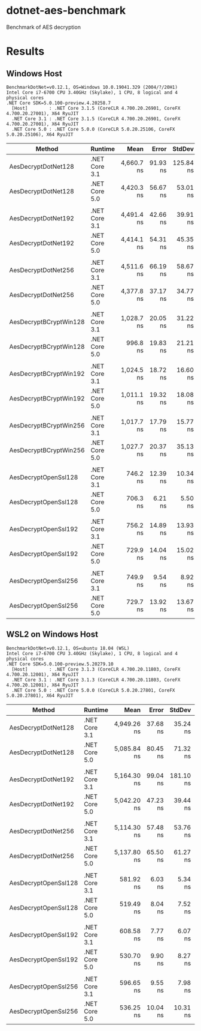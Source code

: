 # dotnet-aes-benchmark
Benchmark of AES decryption

# Results
## Windows Host
```
BenchmarkDotNet=v0.12.1, OS=Windows 10.0.19041.329 (2004/?/20H1)
Intel Core i7-6700 CPU 3.40GHz (Skylake), 1 CPU, 8 logical and 4 physical cores
.NET Core SDK=5.0.100-preview.4.20258.7
  [Host]        : .NET Core 3.1.5 (CoreCLR 4.700.20.26901, CoreFX 4.700.20.27001), X64 RyuJIT
  .NET Core 3.1 : .NET Core 3.1.5 (CoreCLR 4.700.20.26901, CoreFX 4.700.20.27001), X64 RyuJIT
  .NET Core 5.0 : .NET Core 5.0.0 (CoreCLR 5.0.20.25106, CoreFX 5.0.20.25106), X64 RyuJIT
```
  
|                 Method |       Runtime |       Mean |    Error |    StdDev | Ratio |
|----------------------- |-------------- |-----------:|---------:|----------:|------:|
|    AesDecryptDotNet128 | .NET Core 3.1 | 4,660.7 ns | 91.93 ns | 125.84 ns |  1.00 |
|    AesDecryptDotNet128 | .NET Core 5.0 | 4,420.3 ns | 56.67 ns |  53.01 ns |  0.96 |
|                        |               |            |          |           |       |
|    AesDecryptDotNet192 | .NET Core 3.1 | 4,491.4 ns | 42.66 ns |  39.91 ns |  1.00 |
|    AesDecryptDotNet192 | .NET Core 5.0 | 4,414.1 ns | 54.31 ns |  45.35 ns |  0.98 |
|                        |               |            |          |           |       |
|    AesDecryptDotNet256 | .NET Core 3.1 | 4,511.6 ns | 66.19 ns |  58.67 ns |  1.00 |
|    AesDecryptDotNet256 | .NET Core 5.0 | 4,377.8 ns | 37.17 ns |  34.77 ns |  0.97 |
|                        |               |            |          |           |       |
| AesDecryptBCryptWin128 | .NET Core 3.1 | 1,028.7 ns | 20.05 ns |  31.22 ns |  1.00 |
| AesDecryptBCryptWin128 | .NET Core 5.0 |   996.8 ns | 19.83 ns |  21.21 ns |  0.96 |
|                        |               |            |          |           |       |
| AesDecryptBCryptWin192 | .NET Core 3.1 | 1,024.5 ns | 18.72 ns |  16.60 ns |  1.00 |
| AesDecryptBCryptWin192 | .NET Core 5.0 | 1,011.1 ns | 19.32 ns |  18.08 ns |  0.99 |
|                        |               |            |          |           |       |
| AesDecryptBCryptWin256 | .NET Core 3.1 | 1,017.7 ns | 17.79 ns |  15.77 ns |  1.00 |
| AesDecryptBCryptWin256 | .NET Core 5.0 | 1,027.7 ns | 20.37 ns |  35.13 ns |  1.01 |
|                        |               |            |          |           |       |
|   AesDecryptOpenSsl128 | .NET Core 3.1 |   746.2 ns | 12.39 ns |  10.34 ns |  1.00 |
|   AesDecryptOpenSsl128 | .NET Core 5.0 |   706.3 ns |  6.21 ns |   5.50 ns |  0.95 |
|                        |               |            |          |           |       |
|   AesDecryptOpenSsl192 | .NET Core 3.1 |   756.2 ns | 14.89 ns |  13.93 ns |  1.00 |
|   AesDecryptOpenSsl192 | .NET Core 5.0 |   729.9 ns | 14.04 ns |  15.02 ns |  0.97 |
|                        |               |            |          |           |       |
|   AesDecryptOpenSsl256 | .NET Core 3.1 |   749.9 ns |  9.54 ns |   8.92 ns |  1.00 |
|   AesDecryptOpenSsl256 | .NET Core 5.0 |   729.7 ns | 13.92 ns |  13.67 ns |  0.97 |

## WSL2 on Windows Host
```
BenchmarkDotNet=v0.12.1, OS=ubuntu 18.04 (WSL)
Intel Core i7-6700 CPU 3.40GHz (Skylake), 1 CPU, 8 logical and 4 physical cores
.NET Core SDK=5.0.100-preview.5.20279.10
  [Host]        : .NET Core 3.1.3 (CoreCLR 4.700.20.11803, CoreFX 4.700.20.12001), X64 RyuJIT
  .NET Core 3.1 : .NET Core 3.1.3 (CoreCLR 4.700.20.11803, CoreFX 4.700.20.12001), X64 RyuJIT
  .NET Core 5.0 : .NET Core 5.0.0 (CoreCLR 5.0.20.27801, CoreFX 5.0.20.27801), X64 RyuJIT
```

|                 Method |       Runtime |        Mean |    Error |    StdDev | Ratio |
|----------------------- |-------------- |------------:|---------:|----------:|------:|
|    AesDecryptDotNet128 | .NET Core 3.1 | 4,949.26 ns | 37.68 ns |  35.24 ns |  1.00 |
|    AesDecryptDotNet128 | .NET Core 5.0 | 5,085.84 ns | 80.45 ns |  71.32 ns |  1.03 |
|                        |               |             |          |           |       |
|    AesDecryptDotNet192 | .NET Core 3.1 | 5,164.30 ns | 99.04 ns | 181.10 ns |  1.00 |
|    AesDecryptDotNet192 | .NET Core 5.0 | 5,042.20 ns | 47.23 ns |  39.44 ns |  0.94 |
|                        |               |             |          |           |       |
|    AesDecryptDotNet256 | .NET Core 3.1 | 5,114.30 ns | 57.48 ns |  53.76 ns |  1.00 |
|    AesDecryptDotNet256 | .NET Core 5.0 | 5,137.80 ns | 65.50 ns |  61.27 ns |  1.00 |
|                        |               |             |          |           |       |
|   AesDecryptOpenSsl128 | .NET Core 3.1 |   581.92 ns |  6.03 ns |   5.34 ns |  1.00 |
|   AesDecryptOpenSsl128 | .NET Core 5.0 |   519.49 ns |  8.04 ns |   7.52 ns |  0.89 |
|                        |               |             |          |           |       |
|   AesDecryptOpenSsl192 | .NET Core 3.1 |   608.58 ns |  7.77 ns |   6.07 ns |  1.00 |
|   AesDecryptOpenSsl192 | .NET Core 5.0 |   530.70 ns |  9.90 ns |   8.27 ns |  0.87 |
|                        |               |             |          |           |       |
|   AesDecryptOpenSsl256 | .NET Core 3.1 |   596.65 ns |  9.55 ns |   7.98 ns |  1.00 |
|   AesDecryptOpenSsl256 | .NET Core 5.0 |   536.25 ns | 10.04 ns |  10.31 ns |  0.90 |
